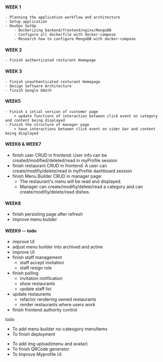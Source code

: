 #### WEEK 1

    - Planning the application workflow and architecture
    - Setup application
    - DevOps SetUp
        - Dockerizing backend/frontend/nginx/MongoDB
        - Configure all dockerfile with docker-compose
        - Research how to configure MongoDB with docker-compose

#### WEEK 2

    - Finish authenticated resturant Homepage

#### WEEK 3

    - Finish unauthenticated resturant Homepage
    - Design Software Architecture
    - finsih Google OAuth

#### WEEK5

    - Finish a intial version of customer page
        > update functions of interaction between click event on category and content being displayed
    - Finish the structure of manager page
        > have interactions between click event on sider bar and content being displayed

#### WEEK6 & WEEK7

-   finish user CRUD in frontend: User info can be created/modified/deleted/read in myProfile session
-   finish restaurant CRUD in frontend: A user can create/modifiy/delete/read in myProfile dashboard session
-   finish Menu Builder CRUD in manager page:
    -   The restaurant's menu will be read and displayed.
    -   Manager can create/modifiy/delete/read a category and can create/modifiy/delete/read dishes.

#### WEEK8

-   finish persisting page after refresh
-   improve menu builder

#### WEEK9 -- todo

-   improve UI
-   adjust menu builder into archived and active
-   improve UI
-   finish staff management
    -   staff accept invitation
    -   staff resign role
-   finish polling
    -   invitation notification
    -   show restaurants
    -   update staff list
-   update restaurants
    -   refactor rendering owned restaurants
    -   render restaurants where users work
-   finish frontend authority control

todo

-   To add menu builder no-cateogory menuItems
-   To finish deployment

*   To add img upload(menu and avatar)
*   To finish QRCode generator
*   To Improve Myprofile UI
